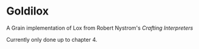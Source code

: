 # Goldilox

A Grain implementation of Lox from Robert Nystrom's *Crafting Interpreters*

Currently only done up to chapter 4.